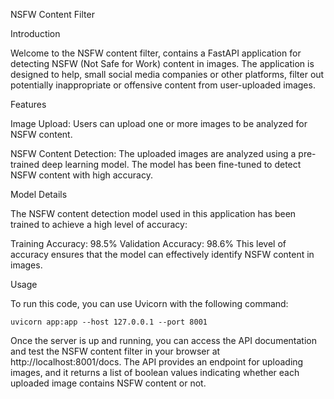 NSFW Content Filter

Introduction

Welcome to the NSFW content filter, contains a FastAPI application for detecting NSFW (Not Safe for Work) content in images. The application is designed to help, small social media companies or other platforms, filter out potentially inappropriate or offensive content from user-uploaded images.

Features

Image Upload: Users can upload one or more images to be analyzed for NSFW content.

NSFW Content Detection: The uploaded images are analyzed using a pre-trained deep learning model. The model has been fine-tuned to detect NSFW content with high accuracy.

Model Details

The NSFW content detection model used in this application has been trained to achieve a high level of accuracy:

Training Accuracy: 98.5%
Validation Accuracy: 98.6%
This level of accuracy ensures that the model can effectively identify NSFW content in images.

Usage

To run this code, you can use Uvicorn with the following command:

```
uvicorn app:app --host 127.0.0.1 --port 8001
```

Once the server is up and running, you can access the API documentation and test the NSFW content filter in your browser at http://localhost:8001/docs. The API provides an endpoint for uploading images, and it returns a list of boolean values indicating whether each uploaded image contains NSFW content or not.